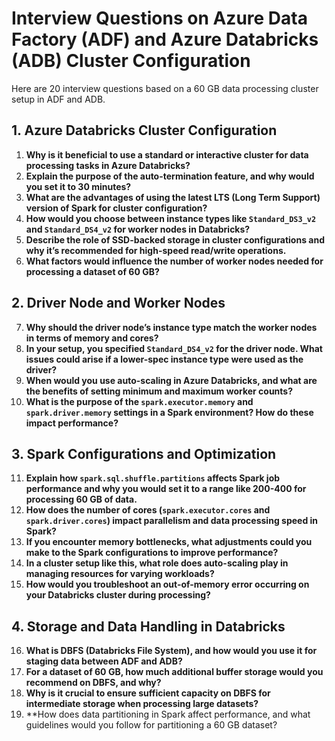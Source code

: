 




# Interview Questions on Azure Data Factory (ADF) and Azure Databricks (ADB) Cluster Configuration

Here are 20 interview questions based on a 60 GB data processing cluster setup in ADF and ADB.

## 1. Azure Databricks Cluster Configuration

1. **Why is it beneficial to use a standard or interactive cluster for data processing tasks in Azure Databricks?**
2. **Explain the purpose of the auto-termination feature, and why would you set it to 30 minutes?**
3. **What are the advantages of using the latest LTS (Long Term Support) version of Spark for cluster configuration?**
4. **How would you choose between instance types like `Standard_DS3_v2` and `Standard_DS4_v2` for worker nodes in Databricks?**
5. **Describe the role of SSD-backed storage in cluster configurations and why it’s recommended for high-speed read/write operations.**
6. **What factors would influence the number of worker nodes needed for processing a dataset of 60 GB?**

## 2. Driver Node and Worker Nodes

7. **Why should the driver node’s instance type match the worker nodes in terms of memory and cores?**
8. **In your setup, you specified `Standard_DS4_v2` for the driver node. What issues could arise if a lower-spec instance type were used as the driver?**
9. **When would you use auto-scaling in Azure Databricks, and what are the benefits of setting minimum and maximum worker counts?**
10. **What is the purpose of the `spark.executor.memory` and `spark.driver.memory` settings in a Spark environment? How do these impact performance?**

## 3. Spark Configurations and Optimization

11. **Explain how `spark.sql.shuffle.partitions` affects Spark job performance and why you would set it to a range like 200-400 for processing 60 GB of data.**
12. **How does the number of cores (`spark.executor.cores` and `spark.driver.cores`) impact parallelism and data processing speed in Spark?**
13. **If you encounter memory bottlenecks, what adjustments could you make to the Spark configurations to improve performance?**
14. **In a cluster setup like this, what role does auto-scaling play in managing resources for varying workloads?**
15. **How would you troubleshoot an out-of-memory error occurring on your Databricks cluster during processing?**

## 4. Storage and Data Handling in Databricks

16. **What is DBFS (Databricks File System), and how would you use it for staging data between ADF and ADB?**
17. **For a dataset of 60 GB, how much additional buffer storage would you recommend on DBFS, and why?**
18. **Why is it crucial to ensure sufficient capacity on DBFS for intermediate storage when processing large datasets?**
19. **How does data partitioning in Spark affect performance, and what guidelines would you follow for partitioning a 60 GB dataset?
